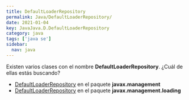 ```yaml
---
title: DefaultLoaderRepository
permalink: Java/DefaultLoaderRepository/
date: 2021-01-04
key: JavaJava.D.DefaultLoaderRepository
category: java
tags: ['java se']
sidebar: 
  nav: java
---
```


Existen varios clases con el nombre **DefaultLoaderRepository**. ¿Cuál de ellas estás buscando?
<ul>
<li><a href="/Java/DefaultLoaderRepository-javax-management/">DefaultLoaderRepository</a> en el paquete <strong>javax.management</strong></li>
<li><a href="/Java/DefaultLoaderRepository-javax-management-loading/">DefaultLoaderRepository</a> en el paquete <strong>javax.management.loading</strong></li>
<ul>
